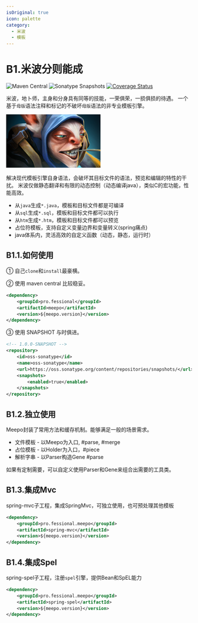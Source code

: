 ```yaml
---
isOriginal: true
icon: palette
category:
  - 米波
  - 模板
---
```


# B1.米波分则能成

![Maven Central](https://img.shields.io/maven-central/v/pro.fessional/meepo?color=00DD00)
![Sonatype Snapshots](https://img.shields.io/nexus/s/pro.fessional/meepo?server=https%3A%2F%2Foss.sonatype.org)
[![Coverage Status](https://coveralls.io/repos/github/trydofor/pro.fessional.meepo/badge.svg)](https://coveralls.io/github/trydofor/pro.fessional.meepo)

米波，地卜师，主身和分身具有同等的技能，一荣俱荣，一损俱损的待遇。
一个基于`母版`语法注释和标记的不破坏`母版`语法的非专业模板引擎。

![meepo](/meepo_icon.png)

解决现代模板引擎自身语法，会破坏其目标文件的语法，预览和编辑的特性的干扰。
米波仅做静态翻译和有限的动态控制（动态编译java），类似C的宏功能，性能高效。

* 从`java`生成`*.java`，模板和目标文件都是可编译
* 从`sql`生成`*.sql`，模板和目标文件都可以执行
* 从`htm`生成`*.htm`，模板和目标文件都可以预览
* 占位符模板，支持自定义变量边界和变量转义(spring痛点)
* java体系内，灵活高效的自定义函数（动态，静态，运行时）

## B1.1.如何使用

① 自己`clone`和`install`最豪横。

② 使用 maven central 比较稳妥。

```xml
<dependency>
    <groupId>pro.fessional</groupId>
    <artifactId>meepo</artifactId>
    <version>${meepo.version}</version>
</dependency>
```

③ 使用 SNAPSHOT 与时俱进。

```xml
<!-- 1.0.0-SNAPSHOT -->
<repository>
    <id>oss-sonatype</id>
    <name>oss-sonatype</name>
    <url>https://oss.sonatype.org/content/repositories/snapshots/</url>
    <snapshots>
        <enabled>true</enabled>
    </snapshots>
</repository>
```

## B1.2.独立使用

Meepo封装了常用方法和缓存机制。能够满足一般的场景需求。

* 文件模板 - 以Meepo为入口, #parse, #merge
* 占位模板 - 以Holder为入口，#piece
* 解析字串 - 以Parser构造Gene #parse

如果有定制需要，可以自定义使用Parser和Gene来组合出需要的工具类。

## B1.3.集成Mvc

spring-mvc子工程，集成SpringMvc，可独立使用，也可预处理其他模板

```xml
<dependency>
    <groupId>pro.fessional.meepo</groupId>
    <artifactId>spring-mvc</artifactId>
    <version>${meepo.version}</version>
</dependency>
```

## B1.4.集成Spel

spring-spel子工程，注册`spel`引擎，提供Bean和SpEL能力

```xml
<dependency>
    <groupId>pro.fessional.meepo</groupId>
    <artifactId>spring-spel</artifactId>
    <version>${meepo.version}</version>
</dependency>
```
